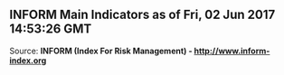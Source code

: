 ## INFORM Main Indicators as of Fri, 02 Jun 2017 14:53:26 GMT

Source: **INFORM (Index For Risk Management) - http://www.inform-index.org**